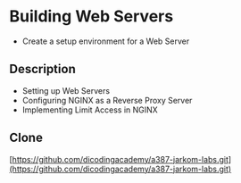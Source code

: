 # Building Web Servers
- Create a setup environment for a Web Server


## Description
- Setting up Web Servers
- Configuring NGINX as a Reverse Proxy Server
- Implementing Limit Access in NGINX

## Clone
[https://github.com/dicodingacademy/a387-jarkom-labs.git](https://github.com/dicodingacademy/a387-jarkom-labs.git)

